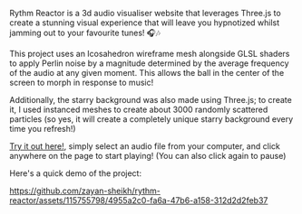Rythm Reactor is a 3d audio visualiser website that leverages Three.js to create a stunning visual experience that will leave you hypnotized whilst jamming out to your favourite tunes! 🎧🎶

This project uses an Icosahedron wireframe mesh alongside GLSL shaders to apply Perlin noise by a magnitude determined by the average frequency of the audio at any given moment. This allows the ball in the center of the screen to morph in response to music!

Additionally, the starry background was also made using Three.js; to create it, I used instanced meshes to create about 3000 randomly scattered particles (so yes, it will create a completely unique starry background every time you refresh!)

<a href="https://rythm-reactor.vercel.app/">Try it out here!</a>, simply select an audio file from your computer, and click anywhere on the page to start playing! (You can also click again to pause)

Here's a quick demo of the project:

https://github.com/zayan-sheikh/rythm-reactor/assets/115755798/4955a2c0-fa6a-47b6-a158-312d2d2feb37

